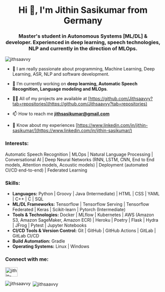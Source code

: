 <h1 align="center">Hi 👋, I'm Jithin Sasikumar from Germany</h1>
<h3 align="center">Master's student in Autonomous Systems [ML/DL] & developer. Experienced in deep learning, speech technologies, NLP and currently in the direction of MLOps.</h3>

<p align="left"> <img src="https://komarev.com/ghpvc/?username=jithsaavvy&label=Profile%20views&color=0e75b6&style=flat" alt="jithsaavvy" /> </p>

- 🔭 I am really passionate about programming, Machine Learning, Deep Learning, ASR, NLP and software development.

- 🔭 I’m currently working on **deep learning, Automatic Speech Recognition, Language modeling and MLOps**.

- 👨‍💻 All of my projects are available at [https://github.com/Jithsaavvy?tab=repositories](https://github.com/Jithsaavvy?tab=repositories)

- 📫 How to reach me **jithsasikumar@gmail.com**

- 📄 Know about my experiences [https://www.linkedin.com/in/jithin-sasikumar/](https://www.linkedin.com/in/jithin-sasikumar/)

### Interests:
Automatic Speech Recognition | MLOps | Natural Language Processing | Conversational AI | Deep Neural Networks (RNN, LSTM, CNN, End to End models, Attention models, Acoustic models) | Deployment (automated CI/CD end-to-end) | Federated Learning

### Skills:
- **Languages:** Python | Groovy | Java (Intermediate) | HTML | CSS | YAML | C++ | C | SQL
- **ML/DL Frameworks:** Tensorflow | Tensorflow Serving | Tensorflow Federated | Keras | Scikit-learn | Pytorch (Intermediate)
- **Tools & Technologies:** Docker | MLflow | Kubernetes | AWS (Amazon S3, Amazon SageMaker, Amazon ECR) | Heroku | Poetry | Flask | Hydra | JFrog | Pytest | Jupyter Notebooks
- **CI/CD Tools & Version Control:** Git | GitHub | GitHub Actions | GitLab | GitLab CI/CD
- **Build Automation:** Gradle
- **Operating Systems:** Linux | Windows

<h3 align="left">Connect with me:</h3>
<p align="left">
<a href="https://linkedin.com/in/jithin-sasikumar" target="blank"><img align="center" src="https://raw.githubusercontent.com/rahuldkjain/github-profile-readme-generator/master/src/images/icons/Social/linked-in-alt.svg" alt="jithin-sasikumar" height="30" width="40" /></a>
</p>

<p><img align="left" src="https://github-readme-stats.vercel.app/api/top-langs?username=jithsaavvy&show_icons=true&locale=en&layout=compact" alt="jithsaavvy" /></p>

<p>&nbsp;<img align="center" src="https://github-readme-stats.vercel.app/api?username=jithsaavvy&show_icons=true&locale=en" alt="jithsaavvy" /></p>


